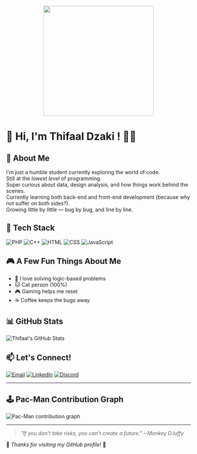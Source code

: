 <p align="center">
  <img src="https://media0.giphy.com/media/v1.Y2lkPTc5MGI3NjExaGRrMmRncW4zZ3lmMGF5dmRyZTc4NzQwd25hMzFlOWs5ZGF4enNncCZlcD12MV9pbnRlcm5hbF9naWZfYnlfaWQmY3Q9Zw/XAZpfo9whz6nu/giphy.gif" width="300" />
</p>

# 👋 Hi, I'm **Thifaal Dzaki** ! 🧑‍💻

## 🚀 About Me
I'm just a humble student currently exploring the world of code.  
Still at the *lowest level* of programming.  
Super curious about data, design analysis, and how things work behind the scenes.  
Currently learning both back-end and front-end development (because why not suffer on both sides?).  
Growing little by little — bug by bug, and line by line.

## 🔧 Tech Stack
![PHP](https://img.shields.io/badge/-PHP-777BB4?style=flat&logo=php&logoColor=white)
![C++](https://img.shields.io/badge/-C++-00599C?style=flat&logo=c%2B%2B&logoColor=white)
![HTML](https://img.shields.io/badge/-HTML5-E34F26?style=flat&logo=html5&logoColor=white)
![CSS](https://img.shields.io/badge/-CSS3-1572B6?style=flat&logo=css3)
![JavaScript](https://img.shields.io/badge/-JavaScript-F7DF1E?style=flat&logo=javascript&logoColor=black)

## 🎮 A Few Fun Things About Me
- 🎯 I love solving logic-based problems  
- 🐱 Cat person (100%)  
- 🎮 Gaming helps me reset  
- ☕ Coffee keeps the bugs away

## 📊 GitHub Stats
![Thifaal's GitHub Stats](https://github-readme-stats.vercel.app/api?username=Thifaaldz&show_icons=true&theme=tokyonight)

## 📫 Let's Connect!
[![Email](https://img.shields.io/badge/-Email-D14836?style=flat&logo=gmail&logoColor=white)](mailto:muhamamdthifaaldzaki@gmail.com)
[![LinkedIn](https://img.shields.io/badge/-LinkedIn-0077B5?style=flat&logo=linkedin&logoColor=white)](https://www.linkedin.com/in/muhammad-thifaal-dzaki/)
[![Discord](https://img.shields.io/badge/-Discord-5865F2?style=flat&logo=discord&logoColor=white)](https://discord.com/users/_shirokumadz)

---


## 🕹️ Pac-Man Contribution Graph

<picture>
  <source media="(prefers-color-scheme: dark)" srcset="https://raw.githubusercontent.com/Thifaaldz/Thifaaldz/output/pacman-contribution-graph-dark.svg">
  <source media="(prefers-color-scheme: light)" srcset="https://raw.githubusercontent.com/Thifaaldz/Thifaaldz/output/pacman-contribution-graph.svg">
  <img alt="Pac-Man contribution graph" src="https://raw.githubusercontent.com/Thifaaldz/Thifaaldz/output/pacman-contribution-graph.svg">
</picture>

---

> _"If you don’t take risks, you can’t create a future." – Monkey D.luffy_

🐾 _Thanks for visiting my GitHub profile!_ 🐾
